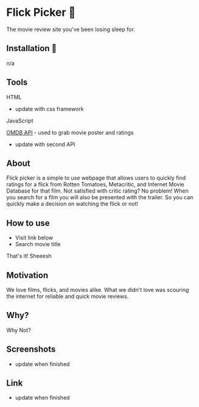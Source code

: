 # Flick Picker 🎥

The movie review site you've been losing sleep for.

## Installation 📲

n/a

## Tools

HTML

- update with css framework

JavaScript

[OMDB API](https://www.omdbapi.com/) - used to grab movie poster and ratings

- update with second API

## About

Flick picker is a simple to use webpage that allows users to quickly find ratings for a flick from Rotten Tomatoes, Metacritic, and Internet Movie Database for that film. Not satisfied with critic rating? No problem! When you search for a film you will also be presented with the trailer. So you can quickly make a decision on watching the flick or not!

## How to use

- Visit link below
- Search movie title

That's it! Sheeesh

## Motivation

We love films, flicks, and movies alike. What we didn't love was scouring the internet for reliable and quick movie reviews.

## Why?

Why Not?

## Screenshots

- update when finished

## Link

- update when finished
